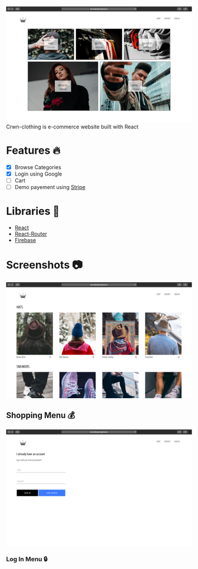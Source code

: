 ![crwn-home](/screenshots/crwn-0.png)
Crwn-clothing is e-commerce website built with React

# Features :fire:

- [x] Browse Categories
- [x] Login using Google
- [ ] Cart
- [ ] Demo payement using [Stripe](https://stripe.com)

# Libraries :closed_book:

* [React](https://reactjs.org/)
* [React-Router](https://reacttraining.com/react-router/web/guides/quick-start)
* [Firebase](https://firebase.google.com/)

# Screenshots :camera:

![crwn-shop](screenshots/crwn-1.png)

## Shopping Menu :moneybag:

![crwn-login](screenshots/crwn-2.png)

### Log In Menu :lock: